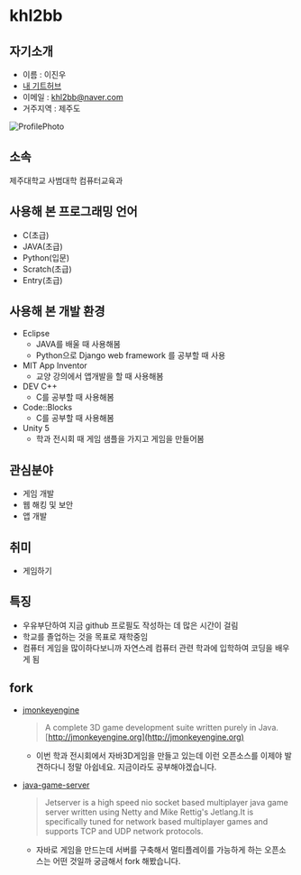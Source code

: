 khl2bb
======

## 자기소개

* 이름 : 이진우
* [내 기트허브](http://github.com/khl2bb)
* 이메일 : khl2bb@naver.com
* 거주지역 : 제주도

![ProfilePhoto](https://raw.githubusercontent.com/khl2bb/opensource-class/a2fcfdc1ec3f9cb29cd656a6928604ee2f037226/hotange.jpg)

## 소속

제주대학교 사범대학 컴퓨터교육과

## 사용해 본 프로그래밍 언어

* C(초급)
* JAVA(초급)
* Python(입문)
* Scratch(초급)
* Entry(초급)

## 사용해 본 개발 환경

* Eclipse
  * JAVA를 배울 때 사용해봄
  * Python으로 Django web framework 를 공부할 때 사용
* MIT App Inventor
  * 교양 강의에서 앱개발을 할 때 사용해봄
* DEV C++
  * C를 공부할 때 사용해봄
* Code::Blocks
  * C를 공부할 때 사용해봄
* Unity 5
  * 학과 전시회 때 게임 샘플을 가지고 게임을 만들어봄


## 관심분야

* 게임 개발
* 웹 해킹 및 보안
* 앱 개발

## 취미

* 게임하기


## 특징

* 우유부단하여 지금 github 프로필도 작성하는 데 많은 시간이 걸림
* 학교를 졸업하는 것을 목표로 재학중임
* 컴퓨터 게임을 많이하다보니까 자연스레 컴퓨터 관련 학과에 입학하여 코딩을 배우게 됨

## fork

* [jmonkeyengine](https://github.com/jMonkeyEngine/jmonkeyengine)
  > A complete 3D game development suite written purely in Java. [http://jmonkeyengine.org](http://jmonkeyengine.org)
  * 이번 학과 전시회에서 자바3D게임을 만들고 있는데 이런 오픈소스를 이제야 발견하다니 정말 아쉽네요. 지금이라도 공부해야겠습니다.
  
* [java-game-server](https://github.com/menacher/java-game-server)
  > Jetserver is a high speed nio socket based multiplayer java game server written using Netty and Mike Rettig's Jetlang.It is specifically tuned for network based multiplayer games and supports TCP and UDP network protocols.
  * 자바로 게임을 만드는데 서버를 구축해서 멀티플레이를 가능하게 하는 오픈소스는 어떤 것일까 궁금해서 fork 해봤습니다.

  
